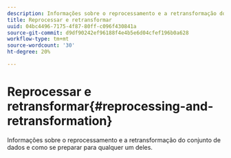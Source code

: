 ```yaml
---
description: Informações sobre o reprocessamento e a retransformação do conjunto de dados e como se preparar para qualquer um deles.
title: Reprocessar e retransformar
uuid: 04bc4496-7175-4f87-80ff-c096f430841a
source-git-commit: d9df90242ef96188f4e4b5e6d04cfef196b0a628
workflow-type: tm+mt
source-wordcount: '30'
ht-degree: 20%

---
```



# Reprocessar e retransformar{#reprocessing-and-retransformation}

Informações sobre o reprocessamento e a retransformação do conjunto de dados e como se preparar para qualquer um deles.
